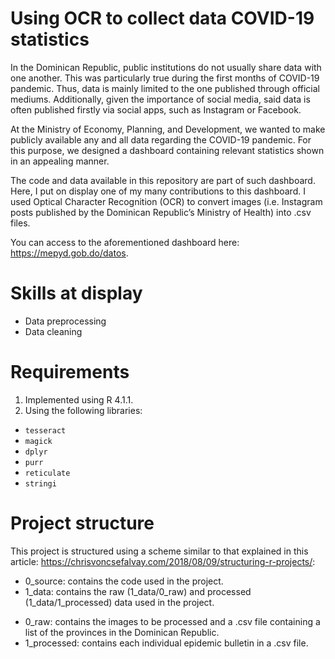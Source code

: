 # Using OCR to collect data COVID-19 statistics

In the Dominican Republic, public institutions do not usually share data with one another. This was particularly true during the first months of COVID-19 pandemic. Thus, data is mainly limited to the one published through official mediums. Additionally, given the importance of social media, said data is often published firstly via social apps, such as Instagram or Facebook.

At the Ministry of Economy, Planning, and Development, we wanted to make publicly available any and all data regarding the COVID-19 pandemic. For this purpose, we designed a dashboard containing relevant statistics shown in an appealing manner.

The code and data available in this repository are part of such dashboard. Here, I put on display one of my many contributions to this dashboard. I used Optical Character Recognition (OCR) to convert images (i.e. Instagram posts published by the Dominican Republic’s Ministry of Health) into .csv files.

You can access to the aforementioned dashboard here: https://mepyd.gob.do/datos.

# Skills at display

- Data preprocessing
- Data cleaning

# Requirements

1) Implemented using R 4.1.1.
2) Using the following libraries:
- `tesseract`
- `magick`
- `dplyr`
- `purr`
- `reticulate`
- `stringi`

# Project structure

This project is structured using a scheme similar to that explained in this article: https://chrisvoncsefalvay.com/2018/08/09/structuring-r-projects/:

- 0_source: contains the code used in the project.
- 1_data: contains the raw (1_data/0_raw) and processed (1_data/1_processed) data used in the project.

+ 0_raw: contains the images to be processed and a .csv file containing a list of the provinces in the Dominican Republic.
+ 1_processed: contains each individual epidemic bulletin in a .csv file.
